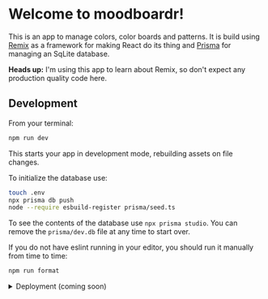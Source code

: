 # Welcome to moodboardr!

This is an app to manage colors, color boards and patterns. It is build using [Remix](https://remix.run/docs) as a framework for making React do its thing and [Prisma](https://www.prisma.io/docs/reference) for managing an SqLite database.

**Heads up:** I'm using this app to learn about Remix, so don't expect any production quality code here.

## Development

From your terminal:

```sh
npm run dev
```

This starts your app in development mode, rebuilding assets on file changes.

To initialize the database use:

```sh
touch .env
npx prisma db push
node --require esbuild-register prisma/seed.ts
```

To see the contents of the database use `npx prisma studio`. You can remove the `prisma/dev.db` file at any time to start over.

If you do not have eslint running in your editor, you should run it manually from time to time:

```sh
npm run format
```

<details>

<summary>Deployment (coming soon)</summary>

## Deployment

First, build your app for production:

```sh
npm run build
```

Then run the app in production mode:

```sh
npm start
```

Now you'll need to pick a host to deploy it to.

### DIY

If you're familiar with deploying node applications, the built-in Remix app server is production-ready.

Make sure to deploy the output of `remix build`

- `build/`
- `public/build/`

### Using a Template

When you ran `npx create-remix@latest` there were a few choices for hosting. You can run that again to create a new project, then copy over your `app/` folder to the new project that's pre-configured for your target server.

```sh
cd ..
# create a new project, and pick a pre-configured host
npx create-remix@latest
cd my-new-remix-app
# remove the new project's app (not the old one!)
rm -rf app
# copy your app over
cp -R ../my-old-remix-app/app app
```
</details>